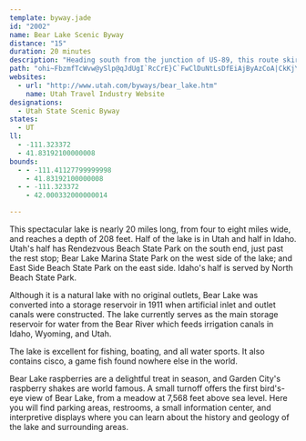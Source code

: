 ```yaml
---
template: byway.jade
id: "2002"
name: Bear Lake Scenic Byway
distance: "15"
duration: 20 minutes
description: "Heading south from the junction of US-89, this route skirts the western shore of Bear Lake to the quaint city of Laketown."
path: "ohi~FbzmfTcWvw@ySlp@qJdUgI`RcCrE}C`FwClDuNtLsDfEiAjByAzCoA|CkKjYaDbIeAlBsBjCiC`CoAv@cBr@yNjDsHtBeF~@oCRwDK}HgBsFq@mBEwENsOnA_Db@sFReI?qNy@}C?eQlA}g@dEgHL_t@a@gGNcBd@eBv@mBzAsA~As@dAcAfCmDnLoB~DiDrDsQzMyClDcAzAiA~By@`Cu@vC}BjQsFz[kCfJgAvCgAxB_ApAmAlAkAr@mBn@kOzDmVbFgEh@wCl@oBx@gB`AqApAaFrGyCnC}BjAmCx@iCLmD?qGSgI{@wHsBu[kK{EoAwAQsBGaMEqFQqJ?a[Wa`@U}Bl@}@f@eBpB}DlF_KzNeBnBqJ~F}CxAiD~@yBD}BQqXgF_EEsAd@cB~@}FfG}AxAiEpBaCb@mEXg_@t@yCb@eA\\gAd@s@j@_Ax@gArAoFnIsLdSaAhAmBxAsBnA{LvBaLz@yTDwEGoBYkJqCmDy@cT}F_BQ"
websites: 
  - url: "http://www.utah.com/byways/bear_lake.htm"
    name: Utah Travel Industry Website
designations: 
  - Utah State Scenic Byway
states: 
  - UT
ll: 
  - -111.323372
  - 41.83192100000008
bounds: 
  - - -111.41127799999998
    - 41.83192100000008
  - - -111.323372
    - 42.000332000000014

---
```


<p>This spectacular lake is nearly 20 miles long, from four to
eight miles wide, and reaches a depth of 208 feet. Half of the lake
is in Utah and half in Idaho. Utah's half has Rendezvous Beach
State Park on the south end, just past the rest stop; Bear Lake
Marina State Park on the west side of the lake; and East Side Beach
State Park on the east side. Idaho's half is served by North Beach
State Park.</p>
<p>Although it is a natural lake with no original outlets, Bear
Lake was converted into a storage reservoir in 1911 when artificial
inlet and outlet canals were constructed. The lake currently serves
as the main storage reservoir for water from the Bear River which
feeds irrigation canals in Idaho, Wyoming, and Utah.</p>
<p>The lake is excellent for fishing, boating, and all water
sports. It also contains cisco, a game fish found nowhere else in
the world.</p>
<p>Bear Lake raspberries are a delightful treat in season, and
Garden City's raspberry shakes are world famous. A small turnoff
offers the first bird's-eye view of Bear Lake, from a meadow at
7,568 feet above sea level. Here you will find parking areas, restrooms, a small information center, and interpretive displays where you can learn about the history and geology of the lake and surrounding areas.</p>
